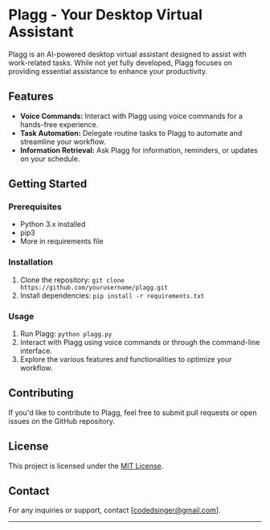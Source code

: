 # Plagg - Your Desktop Virtual Assistant

Plagg is an AI-powered desktop virtual assistant designed to assist with work-related tasks. While not yet fully developed, Plagg focuses on providing essential assistance to enhance your productivity.

## Features

- **Voice Commands:** Interact with Plagg using voice commands for a hands-free experience.
- **Task Automation:** Delegate routine tasks to Plagg to automate and streamline your workflow.
- **Information Retrieval:** Ask Plagg for information, reminders, or updates on your schedule.

## Getting Started

### Prerequisites

- Python 3.x installed
- pip3
- More in requirements file

### Installation

1. Clone the repository: `git clone https://github.com/yourusername/plagg.git`
2. Install dependencies: `pip install -r requirements.txt`

### Usage

1. Run Plagg: `python plagg.py`
2. Interact with Plagg using voice commands or through the command-line interface.
3. Explore the various features and functionalities to optimize your workflow.

## Contributing

If you'd like to contribute to Plagg, feel free to submit pull requests or open issues on the GitHub repository.

## License

This project is licensed under the [MIT License](LICENSE).


## Contact

For any inquiries or support, contact [codedsinger@gmail.com].

---
